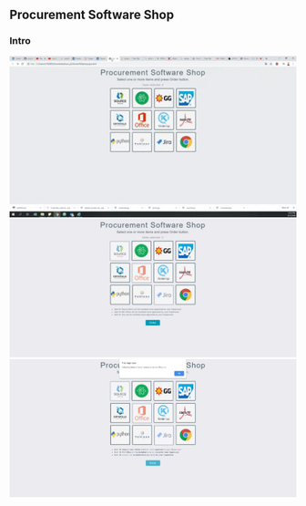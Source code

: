 <h2>Procurement Software Shop</h2>
<h3>Intro</h3>
<img src="images/shop.gif" heigh="500" width="600">
<img src="images/image1.JPG" heigh="700" width="800">
<img src="images/image2.JPG" heigh="700" width="800">

